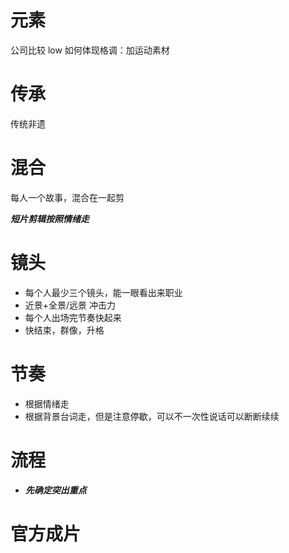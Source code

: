 # 元素
公司比较 low 如何体现格调：加运动素材

# 传承
传统非遗

# 混合
每人一个故事，混合在一起剪

_**短片剪辑按照情绪走**_

# 镜头
+ 每个人最少三个镜头，能一眼看出来职业
+ 近景+全景/远景  冲击力
+ 每个人出场完节奏快起来
+ 快结束，群像，升格



# 节奏
+ 根据情绪走
+ 根据背景台词走，但是注意停歇，可以不一次性说话可以断断续续

# 流程
+ _**先确定突出重点**_

# 官方成片


